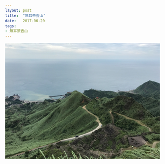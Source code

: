 ```yaml
---
layout: post
title:  "無耳茶壺山"
date:   2017-06-20
tags:
- 無耳茶壺山
---
```

![無耳茶壺山](/media/2017-06-20-無耳茶壺山.jpeg)